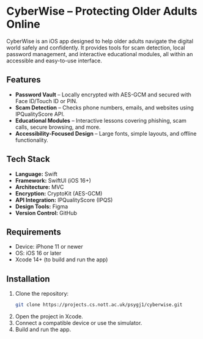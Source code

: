 # CyberWise – Protecting Older Adults Online

CyberWise is an iOS app designed to help older adults navigate the digital world safely and confidently. It provides tools for scam detection, local password management, and interactive educational modules, all within an accessible and easy-to-use interface.

## Features

- **Password Vault** – Locally encrypted with AES-GCM and secured with Face ID/Touch ID or PIN.
- **Scam Detection** – Checks phone numbers, emails, and websites using IPQualityScore API.
- **Educational Modules** – Interactive lessons covering phishing, scam calls, secure browsing, and more.
- **Accessibility-Focused Design** – Large fonts, simple layouts, and offline functionality.

## Tech Stack

- **Language:** Swift
- **Framework:** SwiftUI (iOS 16+)
- **Architecture:** MVC
- **Encryption:** CryptoKit (AES-GCM)
- **API Integration:** IPQualityScore (IPQS)
- **Design Tools:** Figma
- **Version Control:** GitHub

## Requirements

- Device: iPhone 11 or newer
- OS: iOS 16 or later
- Xcode 14+ (to build and run the app)

## Installation
1. Clone the repository:
   ```bash
   git clone https://projects.cs.nott.ac.uk/psygj1/cyberwise.git
2. Open the project in Xcode.  
3. Connect a compatible device or use the simulator.  
4. Build and run the app.

